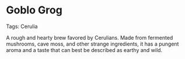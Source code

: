 # Goblo Grog

Tags: Cerulia

A rough and hearty brew favored by Cerulians. Made from fermented mushrooms, cave moss, and other strange ingredients, it has a pungent aroma and a taste that can best be described as earthy and wild.